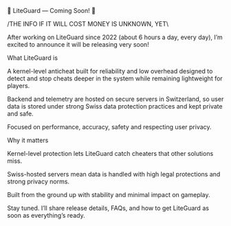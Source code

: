 🚨 LiteGuard — Coming Soon! 🚨

/THE INFO IF IT WILL COST MONEY IS UNKNOWN, YET\

After working on LiteGuard since 2022 (about 6 hours a day, every day), I’m excited to announce it will be releasing very soon!

What LiteGuard is

A kernel-level anticheat built for reliability and low overhead designed to detect and stop cheats deeper in the system while remaining lightweight for players.

Backend and telemetry are hosted on secure servers in Switzerland, so user data is stored under strong Swiss data protection practices and kept private and safe.

Focused on performance, accuracy, safety and respecting user privacy.

Why it matters

Kernel-level protection lets LiteGuard catch cheaters that other solutions miss.

Swiss-hosted servers mean data is handled with high legal protections and strong privacy norms.

Built from the ground up with stability and minimal impact on gameplay.

Stay tuned. I’ll share release details, FAQs, and how to get LiteGuard as soon as everything’s ready.
